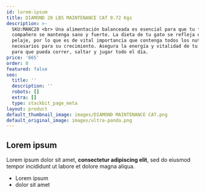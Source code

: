 ```yaml
---
id: lorem-ipsum
title: DIAMOND 20 LBS MAINTENANCE CAT 9.72 Kgs
description: >-
  SKU:MANC20 <br> Una alimentación balanceada es esencial para que tu fiel
  compañero se mantenga sano y fuerte. La dieta de tu gato se refleja en su
  pelaje, por lo que es de vital importancia que contenga todos los nutrientes
  necesarios para su crecimiento. Asegura la energía y vitalidad de tu amigo
  para que pueda correr, saltar y jugar todo el día.
price: '665'
order: 0
featured: false
seo:
  title: ''
  description: ''
  robots: []
  extra: []
  type: stackbit_page_meta
layout: product
default_thumbnail_image: images/DIAMOND MAINTENANCE CAT.png
default_original_image: images/ultra-panda.png
---
```

## Lorem ipsum

Lorem ipsum dolor sit amet, **consectetur adipiscing elit**, sed do eiusmod tempor incididunt ut labore et dolore magna aliqua.

- Lorem ipsum
- dolor sit amet